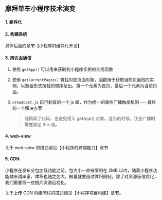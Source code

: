 ## 摩拜单车小程序技术演变

#### 1. 组件化

#### 2. 构建系统

具体后面的章节【小程序的组件化开发】

#### 3. 跨页面通信

1. 使用 `getApp()` 可以用来获取到小程序实例的全局函数
2. 使用 `getCurrentPages()` 查找对应页面对象，函数用于获取当前页面栈的实例，以数组形式按栈的顺序给出，第一个元素为首页，最后一个元素为当前页面。
3. `broadcast.js` 自行封装的一个 js 库，作为统一的事件广播触发机制  --- 最终的一个解决方案

    > 既精简了代码，也避免侵入 getApp() 对象。适当的时候，注册广播时需要绑定 this 值。

#### 4. web-view

关于 web-view 的描述请见【小程序的跨端能力】章节

#### 5. CDN

小程序在发布分包加载功能之前，包大小一直被限制在 2MB 以内，随着小程序功能越来越丰富，体积也随之变大，眼看就要超过体积限制。除了对资源压缩优化，我们需要将一些图片资源远程化。

关于上传 CDN 构建流程的描述请见【小程序项目构建】章节。
